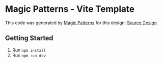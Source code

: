 # Magic Patterns - Vite Template

This code was generated by [Magic Patterns](https://magicpatterns.com) for this design: [Source Design](https://www.magicpatterns.com/c/5tgstjmy4686hxvukj2xo2)

## Getting Started

1. Run `npm install`
2. Run `npm run dev`
